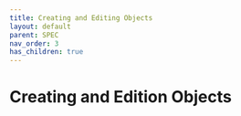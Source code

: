 ```yaml
---
title: Creating and Editing Objects
layout: default
parent: SPEC
nav_order: 3
has_children: true
---
```


# Creating and Edition Objects